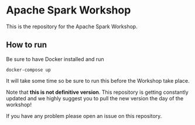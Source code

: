 # Apache Spark Workshop

This is the repository for the Apache Spark Workshop.

## How to run

Be sure to have Docker installed and run

```
docker-compose up
```

It will take some time so be sure to run this before the Workshop take place.

Note that **this is not definitive version**. This repository is getting constantly updated and we highly suggest you to pull the new version the day of the workshop!

If you have any problem please open an issue on this repository.
